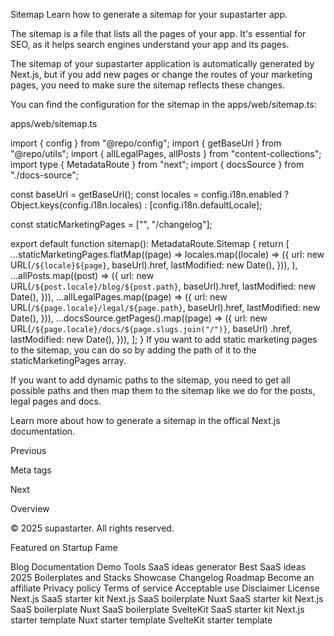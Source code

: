 Sitemap
Learn how to generate a sitemap for your supastarter app.

The sitemap is a file that lists all the pages of your app. It's essential for SEO, as it helps search engines understand your app and its pages.

The sitemap of your supastarter application is automatically generated by Next.js, but if you add new pages or change the routes of your marketing pages, you need to make sure the sitemap reflects these changes.

You can find the configuration for the sitemap in the apps/web/sitemap.ts:

apps/web/sitemap.ts

import { config } from "@repo/config";
import { getBaseUrl } from "@repo/utils";
import { allLegalPages, allPosts } from "content-collections";
import type { MetadataRoute } from "next";
import { docsSource } from "./docs-source";
 
const baseUrl = getBaseUrl();
const locales = config.i18n.enabled
	? Object.keys(config.i18n.locales)
	: [config.i18n.defaultLocale];
 
const staticMarketingPages = ["", "/changelog"];
 
export default function sitemap(): MetadataRoute.Sitemap {
	return [
		...staticMarketingPages.flatMap((page) =>
			locales.map((locale) => ({
				url: new URL(`/${locale}${page}`, baseUrl).href,
				lastModified: new Date(),
			})),
		),
		...allPosts.map((post) => ({
			url: new URL(`/${post.locale}/blog/${post.path}`, baseUrl).href,
			lastModified: new Date(),
		})),
		...allLegalPages.map((page) => ({
			url: new URL(`/${page.locale}/legal/${page.path}`, baseUrl).href,
			lastModified: new Date(),
		})),
		...docsSource.getPages().map((page) => ({
			url: new URL(`/${page.locale}/docs/${page.slugs.join("/")}`, baseUrl)
				.href,
			lastModified: new Date(),
		})),
	];
}
If you want to add static marketing pages to the sitemap, you can do so by adding the path of it to the staticMarketingPages array.

If you want to add dynamic paths to the sitemap, you need to get all possible paths and then map them to the sitemap like we do for the posts, legal pages and docs.

Learn more about how to generate a sitemap in the offical Next.js documentation.

Previous

Meta tags

Next

Overview

© 2025 supastarter. All rights reserved.

Featured on Startup Fame



Blog
Documentation
Demo
Tools
SaaS ideas generator
Best SaaS ideas 2025
Boilerplates and Stacks
Showcase
Changelog
Roadmap
Become an affiliate
Privacy policy
Terms of service
Acceptable use
Disclaimer
License
Next.js SaaS starter kit
Next.js SaaS boilerplate
Nuxt SaaS starter kit
Next.js SaaS boilerplate
Nuxt SaaS boilerplate
SvelteKit SaaS starter kit
Next.js starter template
Nuxt starter template
SvelteKit starter template

